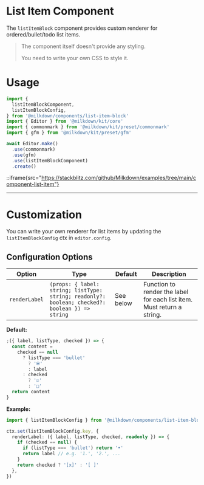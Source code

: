 # List Item Component

The `listItemBlock` component provides custom renderer for ordered/bullet/todo list items.

> The component itself doesn't provide any styling.
>
> You need to write your own CSS to style it.

# Usage

```typescript
import {
  listItemBlockComponent,
  listItemBlockConfig,
} from '@milkdown/components/list-item-block'
import { Editor } from '@milkdown/kit/core'
import { commonmark } from '@milkdown/kit/preset/commonmark'
import { gfm } from '@milkdown/kit/preset/gfm'

await Editor.make()
  .use(commonmark)
  .use(gfm)
  .use(listItemBlockComponent)
  .create()
```

::iframe{src="https://stackblitz.com/github/Milkdown/examples/tree/main/component-list-item"}

---

# Customization

You can write your own renderer for list items by updating the `listItemBlockConfig` ctx in `editor.config`.

## Configuration Options

| Option        | Type                                                                                            | Default   | Description                                                            |
| ------------- | ----------------------------------------------------------------------------------------------- | --------- | ---------------------------------------------------------------------- |
| `renderLabel` | `(props: { label: string; listType: string; readonly?: boolean; checked?: boolean }) => string` | See below | Function to render the label for each list item. Must return a string. |

**Default:**

```typescript
;({ label, listType, checked }) => {
  const content =
    checked == null
      ? listType === 'bullet'
        ? '⦿'
        : label
      : checked
        ? '☑'
        : '□'
  return content
}
```

**Example:**

```typescript
import { listItemBlockConfig } from '@milkdown/components/list-item-block'

ctx.set(listItemBlockConfig.key, {
  renderLabel: ({ label, listType, checked, readonly }) => {
    if (checked == null) {
      if (listType === 'bullet') return '•'
      return label // e.g. '1.', '2.', ...
    }
    return checked ? '[x]' : '[ ]'
  },
})
```
